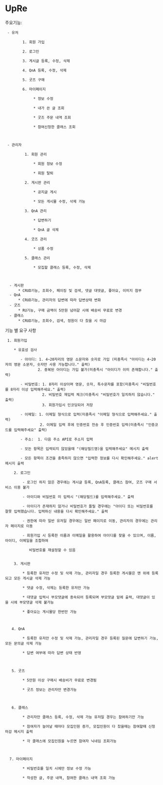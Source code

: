 # UpRe

주요기능: 

     - 유저

            1. 회원 가입

            2. 로그인

            3. 게시글 등록, 수정, 삭제

            4. QnA 등록, 수정, 삭제

            5. 굿즈 구매

            6. 마이페이지

                 * 정보 수정

                 * 내가 쓴 글 조회

                 * 굿즈 주문 내역 조회

                 * 참여신청한 클래스 조회



     - 관리자

             1. 회원 관리

                 * 회원 정보 수정

                 * 회원 탈퇴

             2. 게시판 관리

                 * 공지글 게시

                 * 모든 게시물 수정, 삭제 가능

             3. QnA 관리

                 * 답변하기

                 * QnA 글 삭제

             4. 굿즈 관리

                 * 상품 수정

             5. 클래스 관리

                 * 모집할 클래스 등록, 수정, 삭제



      - 게시판
          * CRUD기능, 조회수, 페이징 및 검색, 댓글 대댓글, 좋아요, 이미지 첨부
      - QnA
          * CRUD기능, 관리자의 답변에 따라 답변상태 변화
      - 굿즈
          * RU기능, 구매 금액이 5만원 넘어갈 시에 배송비 무료로 변경
      - 클래스
          * CRUD기능, 조회수, 검색, 정원이 다 찼을 시 마감



기능 별 요구 사항


     1. 회원가입

        * 유효성 검사

           - 아이디: 1. 4~20자리의 영문 소문자와 숫자로 가입 (미충족시 "아이디는 4~20자의 영문 소문자, 숫자만 사용 가능합니다." 출력)
                   2. 중복된 아이디는 가입 불가(미충족시 "아이디가 이미 존재합니다." 출력)

           - 비밀번호: 1. 8자리 이상이며 영문, 숫자, 특수문자를 포함(미충족시 "비밀번호를 8자리 이상 입력해주세요." 출력)
                     2. 비밀번호 재입력 체크(미충족시 "비밀번호가 일치하지 않습니다." 출력)
                     3. 회원가입시 인코딩되어 저장

           - 이메일: 1. 이메일 형식으로 입력(미충족시 "이메일 형식으로 입력해주세요." 출력)
                    2. 이메일 입력 후에 인증번호 전송 후 인증번호 입력(미충족시 "인증코드를 입력해주세요" 출력)

           - 주소:  1. 다음 주소 API로 주소지 입력 

           - 모든 항목은 입력되지 않았을때 "(해당필드명)을 입력해주세요" 메시지 출력

           - 모든 항목이 조건을 충족하지 않으면 "입력한 정보를 다시 확인해주세요." alert 메시지 출력

        2. 로그인 

            - 로그인 하지 않은 경우에는 게시글 등록, QnA등록, 클래스 참여, 굿즈 구매 서비스 이용 불가

            - 아이디와 비밀번호 미 입력시 "(해당필드)를 입력해주세요." 출력

            - 아이디가 존재하지 않거나 비밀번호가 틀릴 경우에는 "아이디 또는 비밀번호를 잘못 입력했습니다. 입력하신 내용을 다시 확인해주세요." 출력

            - 권한에 따라 일반 유저일 경우에는 일반 페이지로 이동, 관리자의 경우에는 관리자 페이지로 이동

            - 회원가입 시 등록한 이름과 이메일을 활용하여 아이디를 찾을 수 있으며, 이름, 아이디, 이메일을 조합하여

               비밀번호를 재설정할 수 있음


        3. 게시판

            * 등록한 유저만 수정 및 삭제 가능, 관리자일 경우 등록한 게시물은 맨 위에 등록되고 모든 게시글 삭제 가능

            * 댓글 수정, 삭제는 등록한 유저만 가능

            * 대댓글 입력시 부모댓글에 종속되어 등록되며 부모댓글 밑에 출력, 대댓글이 있을 시에 부모댓글 삭제 불가능

            * 좋아요는 게시물당 한번만 가능

           

       4. QnA

            * 등록한 유저만 수정 및 삭제 가능, 관리자일 경우 등록된 질문에 답변하기 가능, 모든 문의글 삭제 가능

            * 답변 여부에 따라 답변 상태 반영



       5. 굿즈

            * 5만원 이상 구매시 배송비가 무료로 변경됨 

            * 굿즈 정보는 관리자만 변경가능 



       6. 클래스

            * 관리자만 클래스 등록, 수정, 삭제 가능 유저일 경우는 참여하기만 가능

            * 참여자가 늘어날 때마다 모집인원 증가, 모집인원이 다 찼을때는 참여할때 신청마감 메시지 출력

            * 각 클래스에 모집인원을 누르면 참여자 닉네임 조회가능



      7. 마이페이지 

            * 비밀번호를 일치 시에만 정보 수정 가능

            * 작성한 글, 주문 내역, 참여한 클래스 내역 조회 가능





